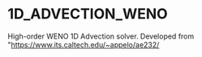 # 1D_ADVECTION_WENO
High-order WENO 1D Advection solver. Developed from "https://www.its.caltech.edu/~appelo/ae232/
